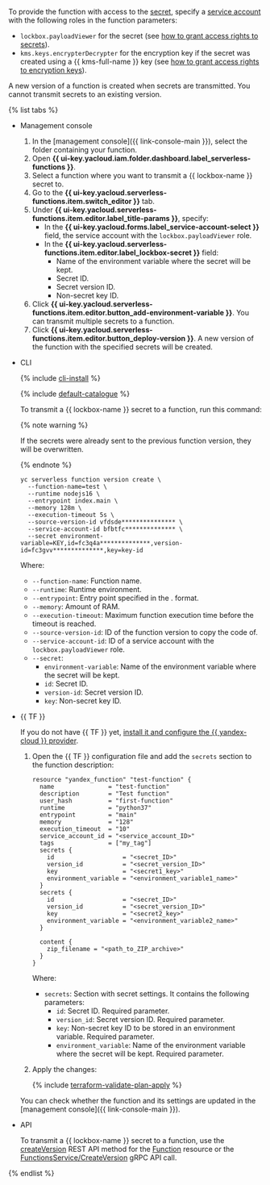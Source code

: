 To provide the function with access to the [secret](../../lockbox/concepts/secret.md), specify a [service account](../../iam/concepts/users/service-accounts.md) with the following roles in the function parameters:
* `lockbox.payloadViewer` for the secret (see [how to grant access rights to secrets](../../lockbox/operations/secret-access.md)).
* `kms.keys.encrypterDecrypter` for the encryption key if the secret was created using a {{ kms-full-name }} key (see [how to grant access rights to encryption keys](../../kms/operations/key-access.md)).

A new version of a function is created when secrets are transmitted. You cannot transmit secrets to an existing version.

{% list tabs %}

- Management console

   1. In the [management console]({{ link-console-main }}), select the folder containing your function.
   1. Open **{{ ui-key.yacloud.iam.folder.dashboard.label_serverless-functions }}**.
   1. Select a function where you want to transmit a {{ lockbox-name }} secret to.
   1. Go to the **{{ ui-key.yacloud.serverless-functions.item.switch_editor }}** tab.
   1. Under **{{ ui-key.yacloud.serverless-functions.item.editor.label_title-params }}**, specify:
      * In the **{{ ui-key.yacloud.forms.label_service-account-select }}** field, the service account with the `lockbox.payloadViewer` role.
      * In the **{{ ui-key.yacloud.serverless-functions.item.editor.label_lockbox-secret }}** field:
         * Name of the environment variable where the secret will be kept.
         * Secret ID.
         * Secret version ID.
         * Non-secret key ID.
   1. Click **{{ ui-key.yacloud.serverless-functions.item.editor.button_add-environment-variable }}**. You can transmit multiple secrets to a function.
   1. Click **{{ ui-key.yacloud.serverless-functions.item.editor.button_deploy-version }}**. A new version of the function with the specified secrets will be created.

- CLI

   {% include [cli-install](../cli-install.md) %}

   {% include [default-catalogue](../default-catalogue.md) %}

   To transmit a {{ lockbox-name }} secret to a function, run this command:

   {% note warning %}

   If the secrets were already sent to the previous function version, they will be overwritten.

   {% endnote %}

   ```
   yc serverless function version create \
     --function-name=test \
     --runtime nodejs16 \
     --entrypoint index.main \
     --memory 128m \
     --execution-timeout 5s \
     --source-version-id vfdsde*************** \
     --service-account-id bfbtfc************** \
     --secret environment-variable=KEY,id=fc3q4a**************,version-id=fc3gvv**************,key=key-id
   ```

   Where:

   * `--function-name`: Function name.
   * `--runtime`: Runtime environment.
   * `--entrypoint`: Entry point specified in the <function file name>.<handler name> format.
   * `--memory`: Amount of RAM.
   * `--execution-timeout`: Maximum function execution time before the timeout is reached.
   * `--source-version-id`: ID of the function version to copy the code of.
   * `--service-account-id`: ID of a service account with the `lockbox.payloadViewer` role.
   * `--secret`:
      * `environment-variable`: Name of the environment variable where the secret will be kept.
      * `id`: Secret ID.
      * `version-id`: Secret version ID.
      * `key`: Non-secret key ID.

- {{ TF }}

   If you do not have {{ TF }} yet, [install it and configure the {{ yandex-cloud }} provider](../../tutorials/infrastructure-management/terraform-quickstart.md#install-terraform).

   1. Open the {{ TF }} configuration file and add the `secrets` section to the function description:

      ```hcl
      resource "yandex_function" "test-function" {
        name               = "test-function"
        description        = "Test function"
        user_hash          = "first-function"
        runtime            = "python37"
        entrypoint         = "main"
        memory             = "128"
        execution_timeout  = "10"
        service_account_id = "<service_account_ID>"
        tags               = ["my_tag"]
        secrets {
          id                   = "<secret_ID>"
          version_id           = "<secret_version_ID>"
          key                  = "<secret1_key>"
          environment_variable = "<environment_variable1_name>"
        }
        secrets {
          id                   = "<secret_ID>"
          version_id           = "<secret_version_ID>"
          key                  = "<secret2_key>"
          environment_variable = "<environment_variable2_name>"
        }

        content {
          zip_filename = "<path_to_ZIP_archive>"
        }
      }
      ```

      Where:

      * `secrets`: Section with secret settings. It contains the following parameters:
         * `id`: Secret ID. Required parameter.
         * `version_id`: Secret version ID. Required parameter.
         * `key`: Non-secret key ID to be stored in an environment variable. Required parameter.
         * `environment_variable`: Name of the environment variable where the secret will be kept. Required parameter.

   1. Apply the changes:

      {% include [terraform-validate-plan-apply](../../_tutorials/terraform-validate-plan-apply.md) %}

   You can check whether the function and its settings are updated in the [management console]({{ link-console-main }}).

- API

   To transmit a {{ lockbox-name }} secret to a function, use the [createVersion](../../functions/functions/api-ref/Function/createVersion.md) REST API method for the [Function](../../functions/functions/api-ref/Function/index.md) resource or the [FunctionsService/CreateVersion](../../functions/functions/api-ref/grpc/function_service.md#CreateVersion) gRPC API call.

{% endlist %}